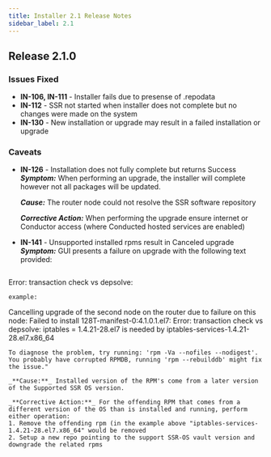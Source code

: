 ```yaml
---
title: Installer 2.1 Release Notes
sidebar_label: 2.1
---
```

## Release 2.1.0

### Issues Fixed

- **IN-106, IN-111** - Installer fails due to presense of .repodata 
- **IN-112** - SSR not started when installer does not complete but no changes were made on the system
- **IN-130** - New installation or upgrade may result in a failed installation or upgrade 

### Caveats
- **IN-126** - Installation does not fully complete but returns Success
  _**Symptom:**_ When performing an upgrade, the installer will complete however not all packages will be updated.

  _**Cause:**_ The router node could not resolve the SSR software repository

  _**Corrective Action:**_ When performing the upgrade ensure internet or Conductor access (where Conducted hosted services are enabled)

- **IN-141** - Unsupported installed rpms result in Canceled upgrade
  _**Symptom:**_ GUI presents a failure on upgrade with the following text provided:
  ```
Error: transaction check vs depsolve:
  ```
  example:
  ```
Cancelling upgrade of the second node on the router due to failure on this node: Failed to install 128T-manifest-0:4.1.0.1.el7:
        Error: transaction check vs depsolve:
        iptables = 1.4.21-28.el7 is needed by iptables-services-1.4.21-28.el7.x86_64
  ```
  To diagnose the problem, try running: 'rpm -Va --nofiles --nodigest'.
  You probably have corrupted RPMDB, running 'rpm --rebuilddb' might fix the issue."

  _**Cause:**_ Installed version of the RPM's come from a later version of the Supported SSR OS version.
     
  _**Corrective Action:**_ For the offending RPM that comes from a different version of the OS than is installed and running, perform either operation:
  1. Remove the offending rpm (in the example above "iptables-services-1.4.21-28.el7.x86_64" would be removed
  2. Setup a new repo pointing to the support SSR-OS vault version and downgrade the related rpms
         
